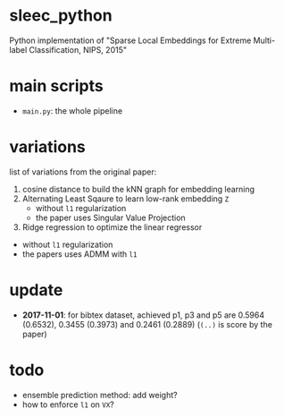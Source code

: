 # sleec_python

Python implementation of "Sparse Local Embeddings for Extreme Multi-label Classification, NIPS, 2015"

# main scripts

- `main.py`: the whole pipeline

# variations

list of variations from the original paper:

1. cosine distance to build the kNN graph for embedding learning
2. Alternating Least Sqaure to learn low-rank embedding `Z`
   - without `l1` regularization
   - the paper uses Singular Value Projection
3. Ridge regression to optimize the linear regressor
  - without `l1` regularization
  - the papers uses ADMM with `l1`

# update
  - **2017-11-01**: for bibtex dataset, achieved p1, p3 and p5 are 0.5964 (0.6532), 0.3455 (0.3973) and 0.2461 (0.2889) (`(..)` is score by the paper)

# todo

- ensemble prediction method: add weight?
- how to enforce `l1` on `VX`?